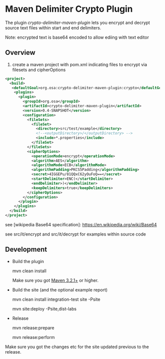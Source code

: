 Maven Delimiter Crypto Plugin
==================================

The plugin *crypto-delimiter-maven-plugin* lets you encrypt and decrypt source text files within start and end delimiters.

Note: encrypted text is base64 encoded to allow ediing with text editor


Overview
--------------------


1) create a maven project with pom.xml indicating files to encrypt via filesets and cipherOptions

```xml
<project>
  <build>
   <defaultGoal>org.osa:crypto-delimiter-maven-plugin:crypto</defaultGoal>
    <plugins>
      <plugin>
        <groupId>org.osa</groupId>
        <artifactId>crypto-delimiter-maven-plugin</artifactId>
        <version>0.4-SNAPSHOT</version>
        <configuration>
          <fileSets>
            <fileSet>
              <directory>src/test/example</directory>
              <!--<outputDirectory>/</outputDirectory> -->
              <include>*.properties</include>
            </fileSet>
          </fileSets>
          <cipherOptions>
            <operationMode>encrypt</operationMode>
            <algorithm>AES</algorithm>
            <algorithmMode>ECB</algorithmMode>
            <algorithmPadding>PKCS5Padding</algorithmPadding>
            <secret>4IGGEPu/81QQxC62yOuFoQ==</secret>
            <startDelimiter>ENC(</startDelimiter>
            <endDelimiter>)</endDelimiter>
            <keepDelimiters>true</keepDelimiters>
          </cipherOptions>
        </configuration>
      </plugin>
    </plugins>
  </build>
</project>
```

see [wikipedia Base64 specification]: <https://en.wikipedia.org/wiki/Base64>

see src/it/encrypt and src/it/decrypt for examples within source code

Development
-----------

* Build the plugin

    mvn clean install

  Make sure you got [Maven 3.2.1+][maven_download] or higher.

* Build the site (and the optional example report)

    mvn clean install integration-test site -Psite

    mvn site:deploy -Psite,dist-labs

* Release

    mvn release:prepare

    mvn release:perform

Make sure you got the changes etc for the site updated previous to the release.

[maven_download]: http://maven.apache.org
